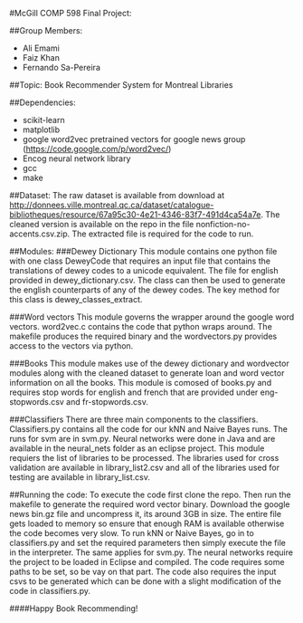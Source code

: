 #McGill COMP 598 Final Project: 

##Group Members: 
 * Ali Emami 
 * Faiz Khan 
 * Fernando Sa-Pereira

##Topic: 
Book Recommender System for Montreal Libraries

##Dependencies: 
  * scikit-learn 
  * matplotlib 
  * google word2vec pretrained vectors for google news group (https://code.google.com/p/word2vec/)
  * Encog neural network library
  * gcc
  * make

##Dataset: 
  The raw dataset is available from download at http://donnees.ville.montreal.qc.ca/dataset/catalogue-bibliotheques/resource/67a95c30-4e21-4346-83f7-491d4ca54a7e. The cleaned version is available on the repo in the file nonfiction-no-accents.csv.zip. The extracted file is required for the code to run. 
  
##Modules: 
###Dewey Dictionary 
  This module contains one python file with one class DeweyCode that requires an input file that contains the translations of dewey codes to a unicode equivalent. The file for english provided in dewey\_dictionary.csv. The class can then be used to generate the english counterparts of any of the dewey codes. The key method for this class is dewey\_classes_extract. 

###Word vectors 
  This module governs the wrapper around the google word vectors. word2vec.c contains the code that python wraps around. The makefile produces the required binary and the wordvectors.py provides access to the vectors via python. 

###Books 
  This module makes use of the dewey dictionary and wordvector modules along with the cleaned dataset to generate loan and word vector information on all the books. This module is comosed of books.py and requires stop words for english and french that are provided under eng-stopwords.csv and fr-stopwords.csv. 

###Classifiers
  There are three main components to the classifiers. Classifiers.py contains all the code for our kNN and Naive Bayes runs. The runs for svm are in svm.py. Neural networks were done in Java and are available in the neural_nets folder as an eclipse project. This module requiers the list of libraries to be processed. The libraries used for cross validation are available in library\_list2.csv and all of the libraries used for testing are available in library_list.csv. 
  
##Running the code: 
  To execute the code first clone the repo. Then run the makefile to generate the required word vector binary. Download the google news bin.gz file and uncompress it, its around 3GB in size. The entire file gets loaded to memory so ensure that enough RAM is available otherwise the code becomes very slow. To run kNN or Naive Bayes, go in to classifiers.py and set the required parameters then simply execute the file in the interpreter. The same applies for svm.py. The neural networks require the project to be loaded in Eclipse and compiled. The code requires some paths to be set, so be vay on that part. The code also requires the input csvs to be generated which can be done with a slight modification of the code in classifiers.py. 
  
####Happy Book Recommending!
  



